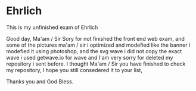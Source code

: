 # Ehrlich
This is my unfinished exam of Ehrlich

Good day, Ma'am / Sir Sory for not finished the front end web exam, and some of the pictures ma'am / sir i optimized and modefied like the banner i modefied it
using photoshop, and the svg wave i did not copy the exact wave i used  getwave.io for wave and I'am very sorry for deleted my repository i sent before. 
I thought Ma'am / Sir you have finished to check my repository, I hope you still consedered it to  your list,

Thanks you and God Bless.
